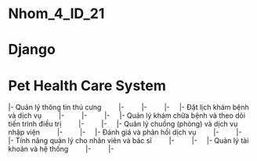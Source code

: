 # Nhom_4_ID_21
# Django
# Pet Health Care System

|- Quản lý thông tin thú cưng
        |-
        |-
        |-
    |- Đặt lịch khám bệnh và dịch vụ
        |-
        |-
        |-
    |- Quản lý khám chữa bệnh và theo dõi tiến trình điều trị
        |-
        |-
    |- Quản lý chuồng (phòng) và dịch vụ nhập viện
        |-
        |-
    |- Đánh giá và phản hồi dịch vụ
        |-
        |-
    |- Tính năng quản lý cho nhân viên và bác sĩ
        |-
        |-
    |- Quản lý tài khoản và hệ thống
        |-
        |-

